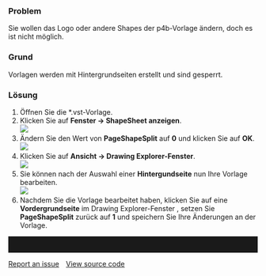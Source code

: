 

### Problem

Sie wollen das Logo oder andere Shapes der p4b-Vorlage ändern, doch es
ist nicht möglich.

### Grund

Vorlagen werden mit Hintergrundseiten erstellt und sind gesperrt.

### Lösung

1.  Öffnen Sie die \*.vst-Vorlage.
2.  Klicken Sie auf **Fenster -&gt; ShapeSheet anzeigen**.  
    ![](//images.ctfassets.net/utx1h0gfm1om/2bdr3sAAYoyGGmQ6e4ek8K/9ab6e88b9c3413ce504db628acd5b1e4/1017888.png)
3.  Ändern Sie den Wert von **PageShapeSplit** auf **0** und klicken Sie
    auf **OK**.  
    ![](//images.ctfassets.net/utx1h0gfm1om/1slSswnXGoKuaGs6ICiMYs/91929de6c1a51f0acc4dc64697719ae4/1017876.png)
4.  Klicken Sie auf **Ansicht -&gt; Drawing Explorer-Fenster**.  
    ![](//images.ctfassets.net/utx1h0gfm1om/1DE4lKsu5yyok08isCSSEM/f9a157dca08a308ae2e69be4213bf0ba/1017896.png)
5.  Sie können nach der Auswahl einer **Hintergundseite** nun Ihre
    Vorlage bearbeiten.  
    ![](//images.ctfassets.net/utx1h0gfm1om/eAVnK5WcE0uoyIEOqwyU2/9b9cab70577ca372a51c4a0bbb4d5598/1017880.png)
6.  Nachdem Sie die Vorlage bearbeitet haben, klicken Sie auf eine
    **Vordergrundseite** im Drawing Explorer-Fenster , setzen Sie
    **PageShapeSplit** zurück auf **1** und speichern Sie Ihre
    Änderungen an der Vorlage.


<hr style="padding-top:2rem" />
<a href="https://github.com/process4/docs/issues" target="_blank" class="bgw btn btn-primary btn-lg shadow-sm">Report an issue</a>
<a href="https://github.com/process4/docs" target="_blank" class="bgw btn btn-primary btn-lg shadow-sm" style="margin-left:10px;">View source code</a>